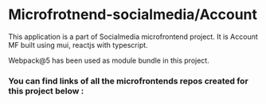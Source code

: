 # Microfrotnend-socialmedia/Account

This application is a part of Socialmedia microfrontend project. It is Account MF built using mui, reactjs with typescript.

Webpack@5 has been used as module bundle in this project.

### You can find links of all the microfrontends repos created for this project below :

